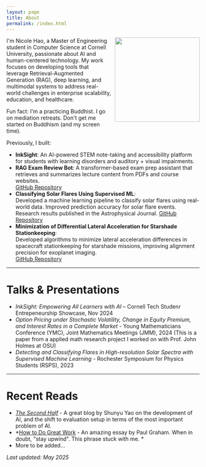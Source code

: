 ```yaml
---
layout: page
title: About
permalink: /index.html
---
```


<img style="float:right; padding-left:10px" src="https://avatars.githubusercontent.com/nicolehao34" width="221" height="220">

I'm Nicole Hao, a Master of Engineering student in Computer Science at Cornell University, passionate about AI and human-centered technology. My work focuses on developing tools that leverage Retrieval-Augmented Generation (RAG), deep learning, and multimodal systems to address real-world challenges in enterprise scalability, education, and healthcare.

Fun fact: I'm a practicing Buddhist. I go on mediation retreats. Don't get me started on Buddhism (and my screen time).

Previously, I built:
-  **InkSight**: An AI-powered STEM note-taking and accessibility platform for students with learning disorders and auditory + visual impairments.
- **RAG Exam Review Bot**: A transformer-based exam prep assistant that retrieves and summarizes lecture content from PDFs and course websites.  
  [GitHub Repository](https://github.com/nicolehao34/ai-pdf-chatbot)
- **Classifying Solar Flares Using Supervised ML**:  
  Developed a machine learning pipeline to classify solar flares using real-world data. Improved prediction accuracy for solar flare events. Research results published in the Astrophysical Journal.
  [GitHub Repository](https://github.com/nicolehao34/solar_flares_classification)
- **Minimization of Differential Lateral Acceleration for Starshade Stationkeeping**:  
  Developed algorithms to minimize lateral acceleration differences in spacecraft stationkeeping for starshade missions, improving alignment precision for exoplanet imaging.  
  [GitHub Repository](https://github.com/nicolehao34/starshade_stationkeeping)

---

# Talks & Presentations

- *InkSight: Empowering All Learners with AI* – Cornell Tech Studenr Entrepeneurship Showcase, Nov 2024  
- *Option Pricing under Stochastic Volatility, Change in Equity Premium, and Interest Rates in a Complete Market* - Young Mathematicians Conference (YMC), Joint Mathematics Meetings (JMM), 2024 (This is a paper from a applied math research project I worked on with Prof. John Holmes at OSU)
- *Detecting and Classifying Flares in High-resolution Solar Spectra with Supervised Machine Learning* - Rochester Symposium for Physics Students (RSPS), 2023
---

# Recent Reads

- *[The Second Half](https://shunyuyao.com/the-second-half)* - A great blog by Shunyu Yao on the development of AI, and the shift to evaluation setup in terms of the most important problem of AI.
- *[How to Do Great Work](https://www.paulgraham.com/greatwork.html) - An amazing essay by Paul Graham. When in doubt, "stay upwind". This phrase stuck with me. *
- More to be added...

_Last updated: May 2025_
